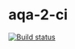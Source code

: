 # aqa-2-ci
[![Build status](https://ci.appveyor.com/api/projects/status/bbhhl4t8gtjhug1u?svg=true)](https://ci.appveyor.com/project/Natalya-Zavodnay/aqa-2-ci)
